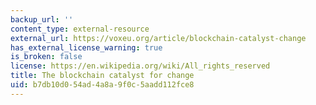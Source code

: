```yaml
---
backup_url: ''
content_type: external-resource
external_url: https://voxeu.org/article/blockchain-catalyst-change
has_external_license_warning: true
is_broken: false
license: https://en.wikipedia.org/wiki/All_rights_reserved
title: The blockchain catalyst for change
uid: b7db10d0-54ad-4a8a-9f0c-5aadd112fce8
---
```

